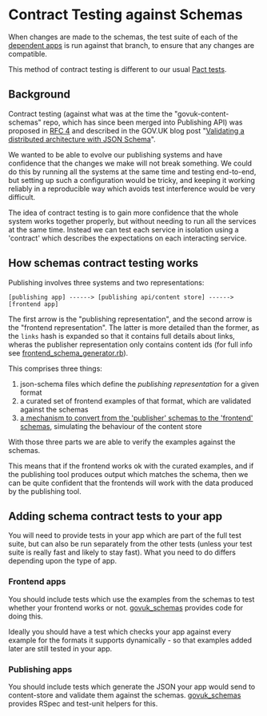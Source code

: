 # Contract Testing against Schemas

When changes are made to the schemas, the test suite of each of the [dependent apps](https://github.com/alphagov/publishing-api/blob/3fe9ae3b29b42bf6b9b5dcb8e71365a3a2d509d7/.github/workflows/test-content-schemas-1.yml#L17-L113) is run against that branch, to ensure that any changes are compatible.

This method of contract testing is different to our usual [Pact tests](https://docs.publishing.service.gov.uk/manual/pact-broker.html).

## Background

Contract testing (against what was at the time the "govuk-content-schemas" repo, which has since been merged into Publishing API) was proposed in [RFC 4](https://gov-uk.atlassian.net/wiki/display/WH/RFC+4+%3A+Enabling+the+independent+iteration+of+formats+on+government-frontend) and described in the GOV.UK blog post "[Validating a distributed architecture with JSON Schema](https://gdstechnology.blog.gov.uk/2015/01/07/validating-a-distributed-architecture-with-json-schema/)".

We wanted to be able to evolve our publishing systems and have confidence that the changes we make will not break something. We could do this by running all the systems at the same time and testing end-to-end, but setting up such a configuration would be tricky, and keeping it working reliably in a reproducible way which avoids test interference would be very difficult.

The idea of contract testing is to gain more confidence that the whole system works together properly, but without needing to run all the services at the same time. Instead we can test each service in isolation using a 'contract' which describes the expectations on each interacting service.

## How schemas contract testing works

Publishing involves three systems and two representations:

```
[publishing app] ------> [publishing api/content store] ------> [frontend app]
```

The first arrow is the "publishing representation", and the second arrow is the "frontend representation". The latter is more detailed than the former, as the `links` hash is expanded so
that it contains full details about links, wheras the publisher representation
only contains content ids (for full info see [frontend_schema_generator.rb](../lib/schema_generator/frontend_schema_generator.rb)).

This comprises three things:

1. json-schema files which define the *publishing representation* for a given format
2. a curated set of frontend examples of that format, which are validated against the schemas
3. [a mechanism to convert from the 'publisher' schemas to the 'frontend' schemas](../lib/schema_generator/frontend_schema_generator.rb), simulating the behaviour of the content store

With those three parts we are able to verify the examples against the schemas.

This means that if the frontend works ok with the curated examples, and if the publishing tool produces output which matches the schema, then we can be quite confident that the frontends will work with the data produced by the publishing tool.

## Adding schema contract tests to your app

You will need to provide tests in your app which are part of the full test suite, but can also be run separately from the other tests (unless your test suite is really fast and likely to stay fast). What you need to do differs depending upon the type of app.

### Frontend apps

You should include tests which use the examples from the schemas to test whether your frontend works or not. [govuk_schemas](https://github.com/alphagov/govuk_schemas) provides code for doing this.

Ideally you should have a test which checks your app against every example for the formats it supports dynamically - so that examples added later are still tested in your app.

### Publishing apps

You should include tests which generate the JSON your app would send to content-store and validate them against the schemas. [govuk_schemas](https://github.com/alphagov/govuk_schemas) provides RSpec and test-unit helpers for this.
